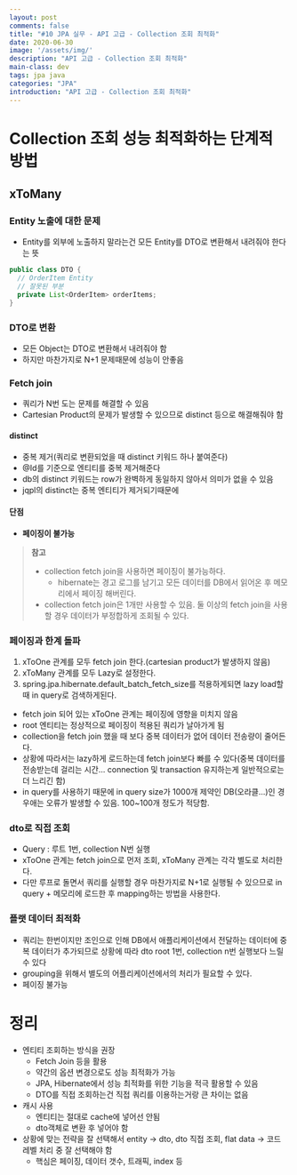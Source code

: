 ```yaml
---
layout: post
comments: false
title: "#10 JPA 실무 - API 고급 - Collection 조회 최적화"
date: 2020-06-30
image: '/assets/img/'
description: "API 고급 - Collection 조회 최적화"
main-class: dev
tags: jpa java
categories: "JPA"
introduction: "API 고급 - Collection 조회 최적화"
---
```

# Collection 조회 성능 최적화하는 단계적 방법
## xToMany
### Entity 노출에 대한 문제
- Entity를 외부에 노출하지 말라는건 모든 Entity를 DTO로 변환해서 내려줘야 한다는 뜻
```java
public class DTO {
  // OrderItem Entity
  // 잘못된 부분
  private List<OrderItem> orderItems;
}
```
### DTO로 변환
- 모든 Object는 DTO로 변환해서 내려줘야 함
- 하지만 마찬가지로 N+1 문제때문에 성능이 안좋음

### Fetch join
- 쿼리가 N번 도는 문제를 해결할 수 있음
- Cartesian Product의 문제가 발생할 수 있으므로 distinct 등으로 해결해줘야 함


#### distinct
- 중복 제거(쿼리로 변환되었을 때 distinct 키워드 하나 붙여준다)
- @Id를 기준으로 엔티티를 중복 제거해준다
- db의 distinct 키워드는 row가 완벽하게 동일하지 않아서 의미가 없을 수 있음
- jqpl의 distinct는 중복 엔티티가 제거되기때문에 

#### 단점
- **페이징이 불가능**

> **참고**
> - collection fetch join을 사용하면 페이징이 불가능하다.
>    - hibernate는 경고 로그를 남기고 모든 데이터를 DB에서 읽어온 후 메모리에서 페이징 해버린다.
> - collection fetch join은 1개만 사용할 수 있음. 둘 이상의 fetch join을 사용할 경우 데이터가 부정합하게 조회될 수 있다.

### 페이징과 한계 돌파
1. xToOne 관계를 모두 fetch join 한다.(cartesian product가 발생하지 않음)
2. xToMany 관계를 모두 Lazy로 설정한다.
3. spring.jpa.hibernate.default_batch_fetch_size를 적용하게되면 lazy load할 때 in query로 검색하게된다.

- fetch join 되어 있는 xToOne 관계는 페이징에 영향을 미치지 않음
- root 엔티티는 정상적으로 페이징이 적용된 쿼리가 날아가게 됨
- collection을 fetch join 했을 때 보다 중복 데이터가 없어 데이터 전송량이 줄어든다.
- 상황에 따라서는 lazy하게 로드하는데 fetch join보다 빠를 수 있다(중복 데이터를 전송받는데 걸리는 시간... connection 및 transaction 유지하는게 일반적으로는 더 느리긴 함)
- in query를 사용하기 때문에 in query size가 1000개 제약인 DB(오라클...)인 경우애는 오류가 발생할 수 있음. 100~100개 정도가 적당함.

### dto로 직접 조회
- Query : 루트 1번, collection N번 실행
- xToOne 관계는 fetch join으로 먼저 조회, xToMany 관계는 각각 별도로 처리한다.
- 다만 루프로 돌면서 쿼리를 실행할 경우 마찬가지로 N+1로 실행될 수 있으므로 in query + 메모리에 로드한 후 mapping하는 방법을 사용한다.

### 플랫 데이터 최적화
- 쿼리는 한번이지만 조인으로 인해 DB에서 애플리케이션에서 전달하는 데이터에 중복 데이터가 추가되므로 상황에 따라 dto root 1번, collection n번 실행보다 느릴 수 있다
- grouping을 위해서 별도의 어플리케이션에서의 처리가 필요할 수 있다.
- 페이징 불가능

# 정리
- 엔티티 조회하는 방식을 권장
  - Fetch Join 등을 활용
  - 약간의 옵션 변경으로도 성능 최적화가 가능
  - JPA, Hibernate에서 성능 최적화를 위한 기능을 적극 활용할 수 있음
  - DTO를 직접 조회하는건 직접 쿼리를 이용하는거랑 큰 차이는 없음
- 캐시 사용
  - 엔티티는 절대로 cache에 넣어선 안됨
  - dto객체로 변환 후 넣어야 함
- 상황에 맞는 전략을 잘 선택해서 entity -> dto, dto 직접 조회, flat data -> 코드 레벨 처리 중 잘 선택해야 함
  - 핵심은 페이징, 데이터 갯수, 트래픽, index 등